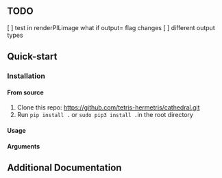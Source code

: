 ## TODO

[ ] test in renderPILimage what if output= flag changes
[ ] different output types


## Quick-start

### Installation

#### From source

1. Clone this repo: https://github.com/tetris-hermetris/cathedral.git
2. Run ```pip install .``` or ```sudo pip3 install .```in the root directory


#### Usage

#### Arguments

## Additional Documentation
